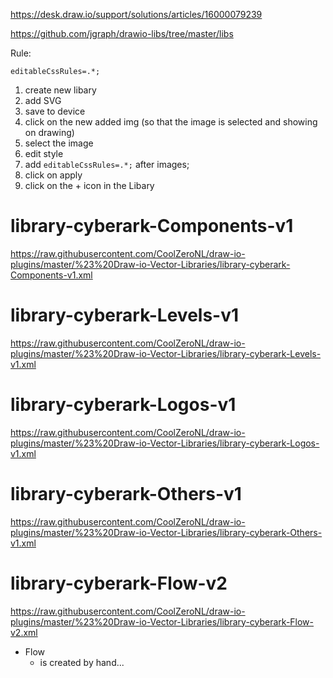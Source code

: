https://desk.draw.io/support/solutions/articles/16000079239

https://github.com/jgraph/drawio-libs/tree/master/libs


Rule:
```
editableCssRules=.*;
```

1. create new libary
2. add SVG
3. save to device
4. click on the new added img (so that the image is selected and showing on drawing)
5. select the image
6. edit style
7. add `editableCssRules=.*;` after images;
8. click on apply
9. click on the + icon in the Libary

# library-cyberark-Components-v1
https://raw.githubusercontent.com/CoolZeroNL/draw-io-plugins/master/%23%20Draw-io-Vector-Libraries/library-cyberark-Components-v1.xml  

# library-cyberark-Levels-v1
https://raw.githubusercontent.com/CoolZeroNL/draw-io-plugins/master/%23%20Draw-io-Vector-Libraries/library-cyberark-Levels-v1.xml  

# library-cyberark-Logos-v1
https://raw.githubusercontent.com/CoolZeroNL/draw-io-plugins/master/%23%20Draw-io-Vector-Libraries/library-cyberark-Logos-v1.xml  

# library-cyberark-Others-v1
https://raw.githubusercontent.com/CoolZeroNL/draw-io-plugins/master/%23%20Draw-io-Vector-Libraries/library-cyberark-Others-v1.xml  
  
# library-cyberark-Flow-v2
https://raw.githubusercontent.com/CoolZeroNL/draw-io-plugins/master/%23%20Draw-io-Vector-Libraries/library-cyberark-Flow-v2.xml

- Flow
    - is created by hand...
